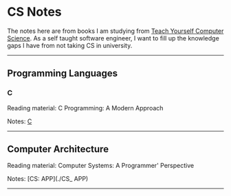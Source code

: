 # CS Notes

The notes here are from books I am studying from [Teach Yourself Computer Science](https://teachyourselfcs.com). As a self taught software engineer, I want to fill up the knowledge gaps I have from not taking CS in university.

---

## Programming Languages

### C

Reading material: C Programming: A Modern Approach

Notes: [C](./C)

---

## Computer Architecture

Reading material: Computer Systems: A Programmer' Perspective

Notes: [CS: APP](./CS_ APP)

---
